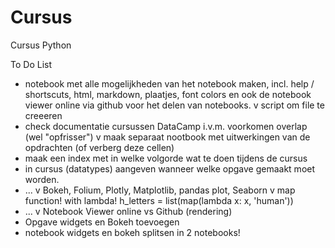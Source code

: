 # Cursus
Cursus Python

To Do List

* notebook met alle mogelijkheden van het notebook maken, incl. help / shortscuts, html, markdown, plaatjes, font colors en ook de notebook viewer online via github voor het delen van notebooks.
v script om file te creeeren
* check documentatie cursussen DataCamp i.v.m. voorkomen overlap (wel "opfrisser")
v maak separaat nootbook met uitwerkingen van de opdrachten (of verberg deze cellen)
* maak een index met in welke volgorde wat te doen tijdens de cursus
* in cursus (datatypes) aangeven wanneer welke opgave gemaakt moet worden.
* ...
v Bokeh, Folium, Plotly, Matplotlib, pandas plot, Seaborn
v map function! with lambda! h_letters = list(map(lambda x: x, 'human'))
* ...
v Notebook Viewer online vs Github (rendering)
* Opgave widgets en Bokeh toevoegen
* notebook widgets en bokeh splitsen in 2 notebooks!